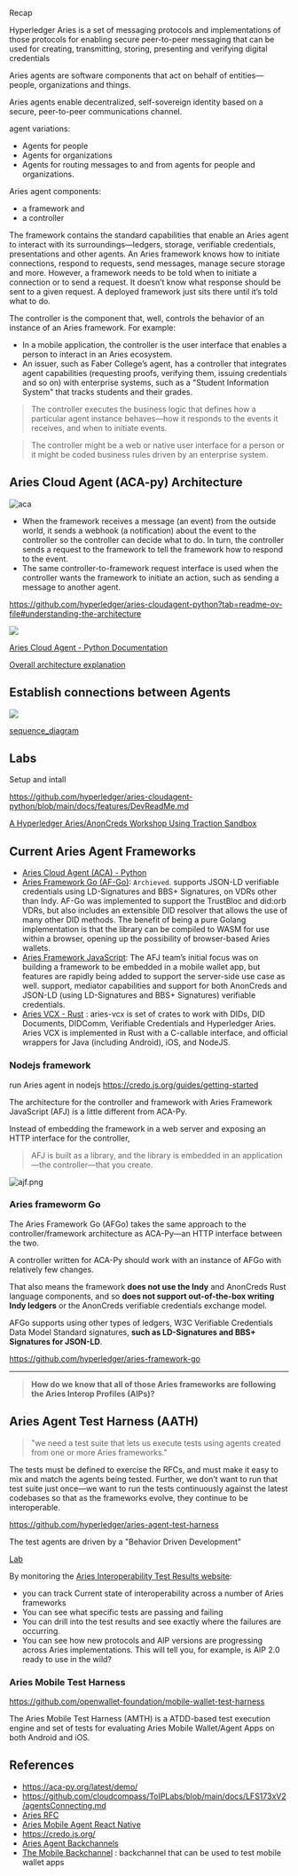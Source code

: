 Recap

Hyperledger Aries is a set of messaging protocols and implementations of those protocols for enabling secure peer-to-peer messaging that can be used for creating, transmitting, storing, presenting and verifying digital credentials

Aries agents are software components that act on behalf of entities—people, organizations and things. 

Aries agents enable decentralized, self-sovereign identity based on a secure, peer-to-peer communications channel. 

agent variations: 

- Agents for people 
- Agents for organizations
- Agents for routing messages to and from agents for people and organizations. 

Aries agent components: 
- a framework and 
- a controller

The framework contains the standard capabilities that enable an Aries agent to interact with its surroundings—ledgers, storage, verifiable credentials, presentations and other agents.  An Aries framework knows how to initiate connections, respond to requests, send messages, manage secure storage and more.  However, a framework needs to be told when to initiate a connection or to send a request. It doesn’t know what response should be sent to a given request. A deployed framework just sits there until it’s told what to do.

The controller is the component that, well, controls the behavior of an instance of an Aries framework. For example: 
- In a mobile application, the controller is the user interface that enables a person to interact in an Aries ecosystem.
- An issuer, such as Faber College’s agent, has a controller that integrates agent capabilities (requesting proofs, verifying them, issuing credentials and so on) with enterprise systems, such as a "Student Information System" that tracks students and their grades.  


>  The controller executes the business logic that defines how a particular agent instance behaves—how it responds to the events it receives, and when to initiate events. 


> The controller might be a web or native user interface for a person or it might be coded business rules driven by an enterprise system. 

## Aries Cloud Agent (ACA-py) Architecture

![aca](/assets/aca-py.png)

- When the framework receives a message (an event) from the outside world, it sends a webhook (a notification) about the event to the controller so the controller can decide what to do.
In turn, the controller sends a request to the framework to tell the framework how to respond to the event.
- The same controller-to-framework request interface is used when the controller wants the framework to initiate an action, such as sending a message to another agent.



https://github.com/hyperledger/aries-cloudagent-python?tab=readme-ov-file#understanding-the-architecture

![](https://github.com/hyperledger/aries-cloudagent-python/blob/main/aca-py_architecture.png)


[Aries Cloud Agent - Python Documentation](https://aries-cloud-agent-python.readthedocs.io/en/latest/)


[Overall architecture explanation](https://docs.google.com/presentation/d/1K7qiQkVi4n-lpJ3nUZY27OniUEM0c8HAIk4imCWCx5Q/edit#slide=id.g5d43fe05cc_0_87)

## Establish connections between Agents

![](/assets/agent-agent-conn.png)

[sequence_diagram](https://sequencediagram.org/index.html#initialData=C4S2BsFMAIEEHNIDtgGdoGED2SmQMag6oBQZAhoVgE5zgj6QLLAkAO51o+IHK0AMXIAjSNWYoyLagE9UHHknjQADADoA7CSRZgMLADcxgkWInAAXIJBIAJulj1G56AAoA-AEoSQ0eMQoALSBAHyODEwBltCoyPbQNgZgMMAAFtRYAK7wqdAAigBKZDp60IbG4c5RVhjUkOR66OTQeADu0GzUIAYNMAAiAJJ9JJWRLNChJn7mVgBEdQCOmZCowNDAWND4OHiEs9AA3uROkAD6nSDkPaWDfQC+xbr6RrS+ZtUT0ADKG3UOJ+htrgCEQkAkkAAzLAAHSQgS2dV6TRakHaF2u-SGPlM-nGk1GMxicWRfzYxBgAFsVqhyIhoI9SuVXjjzAAaAkfaAAdVSWCwvKwAEJoAAVVIwWksJp1LY7EGQWxqMgc8YAHkmb1xKAsmug5DsdAiW31LSw7ViBqpqBpiHQGzKeD1JXFtCAA)

## Labs

Setup and intall 

https://github.com/hyperledger/aries-cloudagent-python/blob/main/docs/features/DevReadMe.md


[A Hyperledger Aries/AnonCreds Workshop Using Traction Sandbox](https://github.com/hyperledger/aries-cloudagent-python/blob/main/docs/demo/Aries-Workshop.md)


## Current Aries Agent Frameworks

- [Aries Cloud Agent (ACA) - Python](https://github.com/hyperledger/aries-cloudagent-python)
- [Aries Framework Go (AF-Go)](https://github.com/hyperledger-archives/aries-framework-go): `Archieved`. supports JSON-LD verifiable credentials using LD-Signatures and BBS+ Signatures, on VDRs other than Indy.  AF-Go was implemented to support the TrustBloc and did:orb VDRs, but also includes an extensible DID resolver that allows the use of many other DID methods. The benefit of being a pure Golang implementation is that the library can be compiled to WASM for use within a browser, opening up the possibility of browser-based Aries wallets.
- [Aries Framework JavaScript](https://github.com/openwallet-foundation/credo-ts): The AFJ team’s initial focus was on building a framework to be embedded in a mobile wallet app, but features are rapidly being added to support the server-side use case as well.  support, mediator capabilities and support for both AnonCreds and JSON-LD (using LD-Signatures and BBS+ Signatures) verifiable credentials.
- [Aries VCX - Rust](https://github.com/hyperledger/aries-vcx) : aries-vcx is set of crates to work with DIDs, DID Documents, DIDComm, Verifiable Credentials and Hyperledger Aries.   Aries VCX is implemented in Rust with a C-callable interface, and official wrappers for Java (including Android), iOS, and NodeJS.


### Nodejs framework 

run Aries agent in nodejs
https://credo.js.org/guides/getting-started

The architecture for the controller and framework with Aries Framework JavaScript (AFJ) is a little different from ACA-Py. 

Instead of embedding the framework in a web server and exposing an HTTP interface for the controller, 
> AFJ is built as a library, and the library is embedded in an application—the controller—that you create.

![ajf.png](/assets/ajf.png)

### Aries frameworm Go

The Aries Framework Go (AFGo) takes the same approach to the controller/framework architecture as ACA-Py—an HTTP interface between the two.

A controller written for ACA-Py should work with an instance of AFGo with relatively few changes.

That also means the framework **does not use the Indy** and AnonCreds Rust language components, and so **does not support out-of-the-box writing Indy ledgers** or the AnonCreds verifiable credentials exchange model. 

AFGo supports using other types of ledgers, W3C Verifiable Credentials Data Model Standard signatures, **such as LD-Signatures and BBS+ Signatures for JSON-LD**.

https://github.com/hyperledger/aries-framework-go

----
> **How do we know that all of those Aries frameworks are following the Aries Interop Profiles  (AIPs)?**


## Aries Agent Test Harness (AATH)

> "we need a test suite that lets us execute tests using agents created from one or more Aries frameworks."

The tests must be defined to exercise the RFCs, and must make it easy to mix and match the agents being tested. Further, we don’t want to run that test suite just once—we want to run the tests continuously against the latest codebases so that as the frameworks evolve, they continue to be interoperable. 
 
https://github.com/hyperledger/aries-agent-test-harness

The test agents are driven by a "Behavior Driven Development"

[Lab](https://github.com/cloudcompass/ToIPLabs/blob/main/docs/LFS173xV2/AriesTestHarness.md)

By monitoring the [Aries Interoperability Test Results website](https://aries-interop.info/):

- you can track Current state of interoperability across a number of Aries frameworks
- You can see what specific tests are passing and failing
- You can drill into the test results and see exactly where the failures are occurring.
- You can see how new protocols and AIP versions are progressing across Aries implementations. This will tell you, for example, is AIP 2.0 ready to use in the wild?


### Aries Mobile Test Harness

https://github.com/openwallet-foundation/mobile-wallet-test-harness

The Aries Mobile Test Harness (AMTH) is a ATDD-based test execution engine and set of tests for evaluating Aries Mobile Wallet/Agent Apps on both Android and iOS. 

## References

- https://aca-py.org/latest/demo/ 
- https://github.com/cloudcompass/ToIPLabs/blob/main/docs/LFS173xV2/agentsConnecting.md
- [Aries RFC](https://github.com/hyperledger/aries-rfcs)
- [Aries Mobile Agent React Native ](https://github.com/openwallet-foundation/bifold-wallet)
- https://credo.js.org/
- [Aries Agent Backchannels](https://github.com/hyperledger/aries-agent-test-harness?tab=readme-ov-file#aries-agent-backchannels)
- [The Mobile Backchannel]() : backchannel that can be used to test mobile wallet apps
